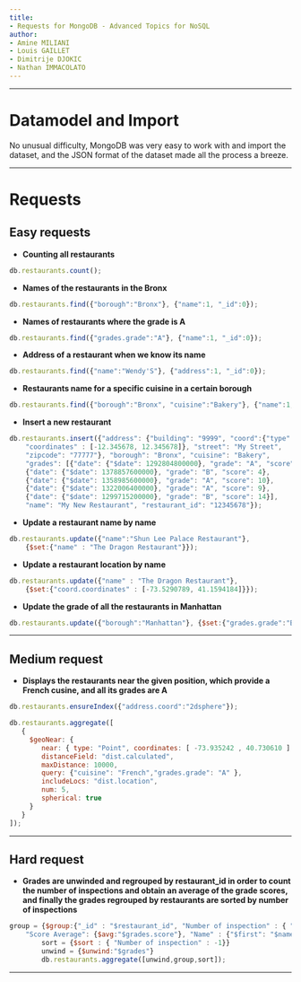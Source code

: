 ```yaml
---
title:
- Requests for MongoDB - Advanced Topics for NoSQL
author:
- Amine MILIANI
- Louis GAILLET
- Dimitrije DJOKIC
- Nathan IMMACOLATO
---
```


---

# Datamodel and Import

No unusual difficulty, MongoDB was very easy to work with and import the dataset, and the JSON format of the dataset made all the process a breeze.

---

# Requests

## Easy requests

- **Counting all restaurants**

```javascript
db.restaurants.count();
```

- **Names of the restaurants in the Bronx**

```javascript
db.restaurants.find({"borough":"Bronx"}, {"name":1, "_id":0});
```

- **Names of restaurants where the grade is A**

```javascript
db.restaurants.find({"grades.grade":"A"}, {"name":1, "_id":0});
```

- **Address of a restaurant when we know its name**

```javascript
db.restaurants.find({"name":"Wendy'S"}, {"address":1, "_id":0});
```

- **Restaurants name for a specific cuisine in a certain borough**

```javascript
db.restaurants.find({"borough":"Bronx", "cuisine":"Bakery"}, {"name":1, "_id":0});
```

- **Insert a new restaurant**

```javascript
db.restaurants.insert({"address": {"building": "9999", "coord":{"type":"Point",
    "coordinates" : [-12.345678, 12.345678]}, "street": "My Street",
    "zipcode": "77777"}, "borough": "Bronx", "cuisine": "Bakery",
    "grades": [{"date": {"$date": 1292804800000}, "grade": "A", "score": 2},
    {"date": {"$date": 1378857600000}, "grade": "B", "score": 4},
    {"date": {"$date": 1358985600000}, "grade": "A", "score": 10},
    {"date": {"$date": 1322006400000}, "grade": "A", "score": 9},
    {"date": {"$date": 1299715200000}, "grade": "B", "score": 14}],
    "name": "My New Restaurant", "restaurant_id": "12345678"});
```

- **Update a restaurant name by name**

```javascript
db.restaurants.update({"name":"Shun Lee Palace Restaurant"},
    {$set:{"name" : "The Dragon Restaurant"}});
```

- **Update a restaurant location by name**

```javascript
db.restaurants.update({"name" : "The Dragon Restaurant"},
    {$set:{"coord.coordinates" : [-73.5290789, 41.1594184]}});
```

- **Update the grade of all the restaurants in Manhattan**

```javascript
db.restaurants.update({"borough":"Manhattan"}, {$set:{"grades.grade":"B"}});
```

---

## Medium request

- **Displays the restaurants near the given position, which provide a French cusine, and all its grades are A**

```javascript
db.restaurants.ensureIndex({"address.coord":"2dsphere"}); 

db.restaurants.aggregate([
   {
     $geoNear: {
        near: { type: "Point", coordinates: [ -73.935242 , 40.730610 ] },
        distanceField: "dist.calculated",
        maxDistance: 10000,
        query: {"cuisine": "French","grades.grade": "A" },
        includeLocs: "dist.location",
        num: 5,
        spherical: true
     }
   }
]);
```

---

## Hard request

- **Grades are unwinded and regrouped by restaurant_id in order to count the number of inspections and obtain an average of the grade scores, and finally the grades regrouped by restaurants are sorted by number of inspections**

```javascript
group = {$group:{"_id" : "$restaurant_id", "Number of inspection" : { "$sum" : 1},
    "Score Average": {$avg:"$grades.score"}, "Name" : {"$first": "$name"}}}
        sort = {$sort : { "Number of inspection" : -1}}
        unwind = {$unwind:"$grades"}
        db.restaurants.aggregate([unwind,group,sort]);
```

---
